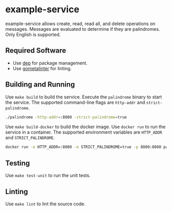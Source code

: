 # example-service

example-service allows create, read, read all, and delete operations on messages. Messages are evaluated to determine if they are palindromes. Only English is supported.

## Required Software

- Use [dep](https://github.com/golang/dep) for package management.
- Use [gometalinter](https://github.com/alecthomas/gometalinter) for linting.

## Building and Running

Use `make build` to build the service. Execute the `palindrome` binary to start the service. The supported command-line flags are `http-addr` and `strict-palindrome`.

```sh
./palindrome -http-addr=:8080 -strict-palindrome=true
```

Use `make build-docker` to build the docker image. Use `docker run` to run the service in a container. The supported environment variables are `HTTP_ADDR` and `STRICT_PALINDROME`.

```sh
docker run -e HTTP_ADDR=:8080 -e STRICT_PALINDROME=true -p 8080:8080 palindrome:latest
```

## Testing

Use `make test-unit` to run the unit tests.

## Linting

Use `make lint` to lint the source code.
